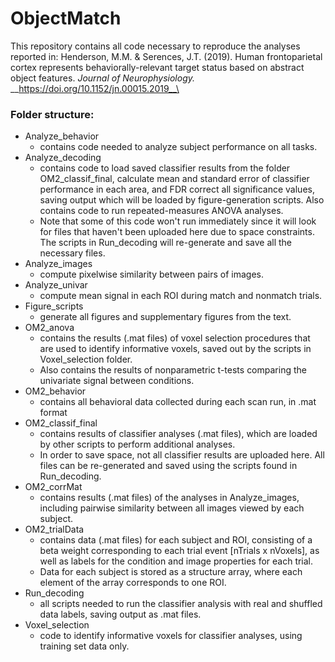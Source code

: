 # ObjectMatch

This repository contains all code necessary to reproduce the analyses reported in:
Henderson, M.M. & Serences, J.T. (2019). Human frontoparietal cortex represents behaviorally-relevant target status based on abstract object features. <em>Journal of Neurophysiology.</em> __https://doi.org/10.1152/jn.00015.2019__\
### Folder structure:
+ Analyze_behavior 
  - contains code needed to analyze subject performance on all tasks.
+ Analyze_decoding 
  - contains code to load saved classifier results from the folder OM2_classif_final, calculate mean and standard error of classifier performance in each area, and FDR correct all significance values, saving output which will be loaded by figure-generation scripts. Also contains code to run repeated-measures ANOVA analyses. 
  - Note that some of this code won't run immediately since it will look for files that haven't been uploaded here due to space constraints. The scripts in Run_decoding will re-generate and save all the necessary files.
+ Analyze_images 
  - compute pixelwise similarity between pairs of images.
+ Analyze_univar 
  - compute mean signal in each ROI during match and nonmatch trials.
+ Figure_scripts 
  - generate all figures and supplementary figures from the text.
+ OM2_anova 
  - contains the results (.mat files) of voxel selection procedures that are used to identify informative voxels, saved out by the scripts in Voxel_selection folder. 
  - Also contains the results of nonparametric t-tests comparing the univariate signal between conditions.
+ OM2_behavior 
  - contains all behavioral data collected during each scan run, in .mat format
+ OM2_classif_final 
  - contains results of classifier analyses (.mat files), which are loaded by other scripts to perform additional analyses. 
  - In order to save space, not all classifier results are uploaded here. All files can be re-generated and saved using the scripts found in Run_decoding. 
+ OM2_corrMat 
  - contains results (.mat files) of the analyses in Analyze_images, including pairwise similarity between all images viewed by each subject.
+ OM2_trialData 
  - contains data (.mat files) for each subject and ROI, consisting of a beta weight corresponding to each trial event [nTrials x nVoxels], as well as labels for the condition and image properties for each trial. 
  - Data for each subject is stored as a structure array, where each element of the array corresponds to one ROI. 
+ Run_decoding 
  - all scripts needed to run the classifier analysis with real and shuffled data labels, saving output as .mat files.
+ Voxel_selection 
  - code to identify informative voxels for classifier analyses, using training set data only.





